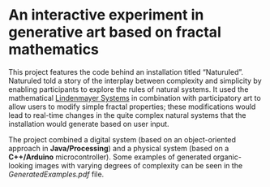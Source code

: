 # An interactive experiment in generative art based on fractal mathematics

This project features the code behind an installation titled “Naturuled”. Naturuled told a story of the interplay between complexity and simplicity by enabling participants to explore the rules of natural systems. It used the mathematical [Lindenmayer Systems](https://en.wikipedia.org/wiki/L-system) in combination with participatory art to allow users to modify simple fractal properties; these modifications would lead to real-time changes in the quite complex natural systems that the installation would generate based on user input.

The project combined a digital system (based on an object-oriented approach in **Java/Processing**) and a physical system (based on a **C++/Arduino** microcontroller). Some examples of generated organic-looking images with varying degrees of complexity can be seen in the _GeneratedExamples.pdf_ file.

